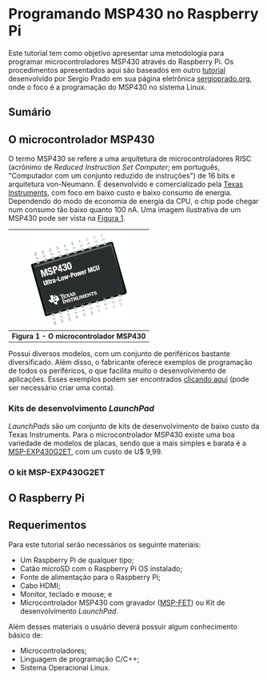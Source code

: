 # Programando MSP430 no Raspberry Pi

Este tutorial tem como objetivo apresentar uma metodologia para programar microcontroladores MSP430 através do Raspberry Pi. Os procedimentos apresentados aqui são baseados em outro [tutorial](https://sergioprado.org/trabalhando-com-o-msp430-no-linux/) desenvolvido por Sergio Prado em sua página eletrônica [sergioprado.org](sergioprado.org), onde o foco é a programação do MSP430 no sistema Linux.

## Sumário

## O microcontrolador MSP430

O termo MSP430 se refere a uma arquitetura de microcontroladores RISC (acrônimo de _Reduced Instruction Set Computer_; em português, "Computador com um conjunto reduzido de instruções") de 16 bits e arquitetura von-Neumann. É desenvolvido e comercializado pela [Texas Instruments](https://www.ti.com/microcontrollers/msp430-ultra-low-power-mcus/overview.html), com foco em baixo custo e baixo consumo de energia. Dependendo do modo de economia de energia da CPU, o chip pode chegar num consumo tão baixo quanto 100 nA. Uma imagem ilustrativa de um MSP430 pode ser vista na 
[Figura 1](msp430).

|![msp430](./figuras/MSP430_small.png "imagem ilustrativa do msp340")|
|:---:|
|__Figura 1 - O microcontrolador MSP430__|

Possui diversos modelos, com um conjunto de periféricos bastante diversificado. Além disso, o fabricante oferece exemplos de programação de todos os periféricos, o que facilita muito o desenvolvimento de aplicações. Esses exemplos podem ser encontrados [clicando aqui](https://dev.ti.com/) (pode ser necessário criar uma conta).

### Kits de desenvolvimento _LaunchPad_

_LaunchPads_ são um conjunto de kits de desenvolvimento de baixo custo da Texas Instruments. Para o microcontrolador MSP430 existe uma boa variedade de modelos de placas, sendo que a mais simples e barata é a [MSP-EXP430G2ET](https://www.ti.com/tool/MSP-EXP430G2ET), com um custo de U$ 9,99.

### O kit MSP-EXP430G2ET

## O Raspberry Pi

## Requerimentos

Para este tutorial serão necessários os seguinte materiais:

 - Um Raspberry Pi de qualquer tipo;
 - Catão microSD com o Raspberry Pi OS instalado;
 - Fonte de alimentação para o Raspberry Pi;
 - Cabo HDMI;
 - Monitor, teclado e mouse; e
 - Microcontrolador MSP430 com gravador ([MSP-FET](https://www.ti.com/tool/MSP-FET)) ou Kit de desenvolvimento _LaunchPad_.

 Além desses materiais o usuário deverá possuir algum conhecimento básico de:

 - Microcontroladores;
 - Linguagem de programação C/C++;
 - Sistema Operacional Linux.